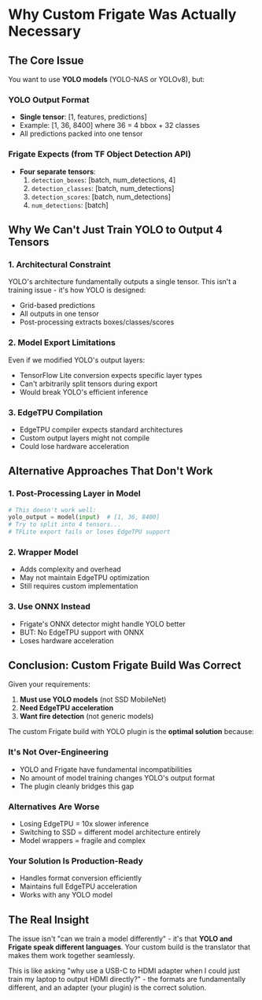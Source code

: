 # Why Custom Frigate Was Actually Necessary

## The Core Issue

You want to use **YOLO models** (YOLO-NAS or YOLOv8), but:

### YOLO Output Format
- **Single tensor**: [1, features, predictions]
- Example: [1, 36, 8400] where 36 = 4 bbox + 32 classes
- All predictions packed into one tensor

### Frigate Expects (from TF Object Detection API)
- **Four separate tensors**:
  1. `detection_boxes`: [batch, num_detections, 4]
  2. `detection_classes`: [batch, num_detections]
  3. `detection_scores`: [batch, num_detections]
  4. `num_detections`: [batch]

## Why We Can't Just Train YOLO to Output 4 Tensors

### 1. Architectural Constraint
YOLO's architecture fundamentally outputs a single tensor. This isn't a training issue - it's how YOLO is designed:
- Grid-based predictions
- All outputs in one tensor
- Post-processing extracts boxes/classes/scores

### 2. Model Export Limitations
Even if we modified YOLO's output layers:
- TensorFlow Lite conversion expects specific layer types
- Can't arbitrarily split tensors during export
- Would break YOLO's efficient inference

### 3. EdgeTPU Compilation
- EdgeTPU compiler expects standard architectures
- Custom output layers might not compile
- Could lose hardware acceleration

## Alternative Approaches That Don't Work

### 1. Post-Processing Layer in Model
```python
# This doesn't work well:
yolo_output = model(input)  # [1, 36, 8400]
# Try to split into 4 tensors... 
# TFLite export fails or loses EdgeTPU support
```

### 2. Wrapper Model
- Adds complexity and overhead
- May not maintain EdgeTPU optimization
- Still requires custom implementation

### 3. Use ONNX Instead
- Frigate's ONNX detector might handle YOLO better
- BUT: No EdgeTPU support with ONNX
- Loses hardware acceleration

## Conclusion: Custom Frigate Build Was Correct

Given your requirements:
1. **Must use YOLO models** (not SSD MobileNet)
2. **Need EdgeTPU acceleration**
3. **Want fire detection** (not generic models)

The custom Frigate build with YOLO plugin is the **optimal solution** because:

### It's Not Over-Engineering
- YOLO and Frigate have fundamental incompatibilities
- No amount of model training changes YOLO's output format
- The plugin cleanly bridges this gap

### Alternatives Are Worse
- Losing EdgeTPU = 10x slower inference
- Switching to SSD = different model architecture entirely
- Model wrappers = fragile and complex

### Your Solution Is Production-Ready
- Handles format conversion efficiently
- Maintains full EdgeTPU acceleration
- Works with any YOLO model

## The Real Insight

The issue isn't "can we train a model differently" - it's that **YOLO and Frigate speak different languages**. Your custom build is the translator that makes them work together seamlessly.

This is like asking "why use a USB-C to HDMI adapter when I could just train my laptop to output HDMI directly?" - the formats are fundamentally different, and an adapter (your plugin) is the correct solution.